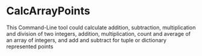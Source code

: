 # CalcArrayPoints
This Command-Line tool could calculate addition, subtraction, multiplication and division of two integers, addition, multiplication, count and average of an array of integers, and add and subtract for tuple or dictionary represented points
